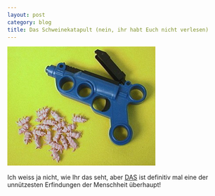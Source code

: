 ```yaml
---
layout: post
category: blog
title: Das Schweinekatapult (nein, ihr habt Euch nicht verlesen)
---
```


![schweinekatapult.jpg](/images-blog/schweinekatapult.jpg)

Ich weiss ja nicht, wie Ihr das seht, aber [DAS](http://cgi.ebay.de/ws/eBayISAPI.dll?ViewItem&amp;item=3265926224) ist definitiv mal eine der unn&uuml;tzesten Erfindungen der Menschheit &uuml;berhaupt!
